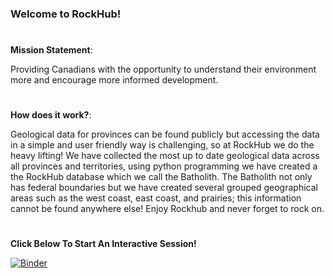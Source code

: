 ### Welcome to RockHub! ###
#
**Mission Statement**:

Providing Canadians with the opportunity to understand their environment more and encourage more informed development. 

#
**How does it work?**: 

Geological data for provinces can be found publicly but accessing the data in a simple and user friendly way is challenging, so at RockHub we do the heavy lifting! We have collected the most up to date geological data across all provinces and territories, using python programming we have created a the RockHub database which we call the Batholith. The Batholith not only has federal boundaries but we have created several grouped geographical areas such as the west coast, east coast, and prairies; this information cannot be found anywhere else! Enjoy Rockhub and never forget to rock on. 

#
**Click Below To Start An Interactive Session!**

[![Binder](https://mybinder.org/badge_logo.svg)](https://mybinder.org/v2/gh/Mitchell-GIS-Wizard/term_project.git/HEAD)
